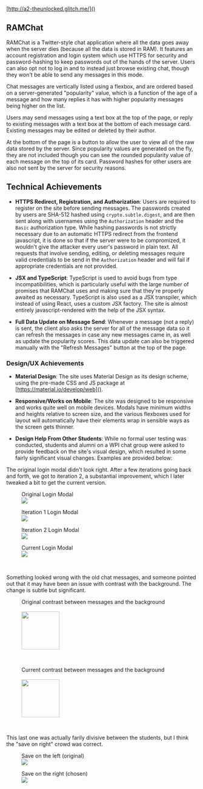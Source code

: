 [http://a2-theunlocked.glitch.me/]()

## RAMChat
RAMChat is a Twitter-style chat application where all the data goes away when the server dies (because all the data is stored in RAM). It features an account registration and login system which use HTTPS for security and password-hashing to keep passwords out of the hands of the server. Users can also opt not to log in and to instead just browse existing chat, though they won't be able to send any messages in this mode.

Chat messages are vertically listed using a flexbox, and are ordered based on a server-generated "popularity" value, which is a function of the age of a message and how many replies it has with higher popularity messages being higher on the list.

Users may send messages using a text box at the top of the page, or reply to existing messages with a text box at the bottom of each message card. Existing messages may be edited or deleted by their author.

At the bottom of the page is a button to allow the user to view all of the raw data stored by the server. Since popularity values are generated on the fly, they are not included though you can see the rounded popularity value of each message on the top of its card. Password hashes for other users are also not sent by the server for security reasons.

## Technical Achievements
- **HTTPS Redirect, Registration, and Authorization**: Users are required to register on the site before sending messages. The passwords created by users are SHA-512 hashed using `crypto.subtle.digest`, and are then sent along with usernames using the `Authorization` header and the `Basic` authorization type. While hashing passwords is not strictly necessary due to an automatic HTTPS redirect from the frontend javascript, it is done so that if the server were to be compromized, it wouldn't give the attacker every user's password in plain text. All requests that involve sending, editing, or deleting messages require valid credentials to be send in the `Authorization` header and will fail if appropriate credentials are not provided.

- **JSX and TypeScript**: TypeScript is used to avoid bugs from type incompatibilities, which is particularly useful with the large number of promises that RAMChat uses and making sure that they're properly awaited as necessary. TypeScript is also used as a JSX transpiler, which instead of using React, uses a custom JSX factory. The site is almost entirely javascript-rendered with the help of the JSX syntax.

- **Full Data Update on Message Send**: Whenever a message (not a reply) is sent, the client also asks the server for all of the message data so it can refresh the messages in case any new messages came in, as well as update the popularity scores. This data update can also be triggered manually with the "Refresh Messages" button at the top of the page.

### Design/UX Achievements
- **Material Design**: The site uses Material Design as its design scheme, using the pre-made CSS and JS package at [https://material.io/develop/web]().

- **Responsive/Works on Mobile**: The site was designed to be responsive and works quite well on mobile devices. Modals have minimum widths and heights relative to screen size, and the various flexboxes used for layout will automatically have their elements wrap in sensible ways as the screen gets thinner.

- **Design Help From Other Students**: While no formal user testing was conducted, students and alumni on a WPI chat group were asked to provide feedback on the site's visual design, which resulted in some fairly significant visual changes. Examples are provided below:

The original login modal didn't look right. After a few iterations going back and forth, we got to iteration 2, a substantial improvement, which I later tweaked a bit to get the current version.
<figure>
    <figcaption>Original Login Modal</figcaption>
    <img src="https://i.imgur.com/pQsktSK.png">
</figure>
<figure>
    <figcaption>Iteration 1 Login Modal</figcaption>
    <img src="https://i.imgur.com/5eKAD8V.png">
</figure>
<figure>
    <figcaption>Iteration 2 Login Modal</figcaption>
    <img src="https://i.imgur.com/UsYPQdx.png">
</figure>
<figure>
    <figcaption>Current Login Modal</figcaption>
    <img src="https://i.imgur.com/xYRxKJZ.png">
</figure>
<br/>

Something looked wrong with the old chat messages, and someone pointed out that it may have been an issue with contrast with the background. The change is subtle but significant.
<figure>
    <figcaption>Original contrast between messages and the background</figcaption>
    <br/>
    <kbd><img width="100" src="https://i.imgur.com/Z3pH366.png"></kbd>
</figure>
<br/>
<figure>
    <figcaption>Current contrast between messages and the background</figcaption>
    <br/>
    <kbd><img width="100" src="https://i.imgur.com/ATUHdDs.png"></kbd>
</figure>
<br/>

This last one was actually farily divisive between the students, but I think the "save on right" crowd was correct.
<figure>
    <figcaption>Save on the left (original)</figcaption>
    <img src="https://i.imgur.com/g0d12GL.png">
</figure>
<figure>
    <figcaption>Save on the right (chosen)</figcaption>
    <img src="https://i.imgur.com/BokG5jP.png">
</figure>
